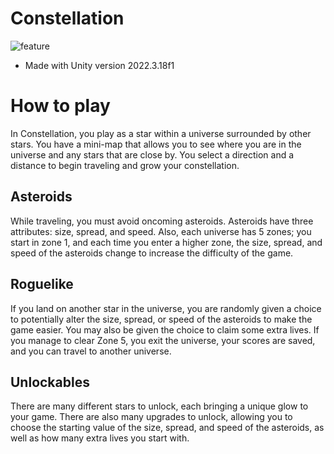 # Constellation

![feature](https://github.com/JasonLandis/Constellation/assets/100310833/95ccc9fc-0711-4aed-8d75-f35c7dd4cfaf)
- Made with Unity version 2022.3.18f1

# How to play
In Constellation, you play as a star within a universe surrounded by other stars. You have a mini-map that allows you to see where you are in the universe and any stars that are close by. You select a direction and a distance to begin traveling and grow your constellation.

## Asteroids
While traveling, you must avoid oncoming asteroids. Asteroids have three attributes: size, spread, and speed. Also, each universe has 5 zones; you start in zone 1, and each time you enter a higher zone, the size, spread, and speed of the asteroids change to increase the difficulty of the game.

## Roguelike
If you land on another star in the universe, you are randomly given a choice to potentially alter the size, spread, or speed of the asteroids to make the game easier. You may also be given the choice to claim some extra lives. If you manage to clear Zone 5, you exit the universe, your scores are saved, and you can travel to another universe.

## Unlockables
There are many different stars to unlock, each bringing a unique glow to your game. There are also many upgrades to unlock, allowing you to choose the starting value of the size, spread, and speed of the asteroids, as well as how many extra lives you start with.
